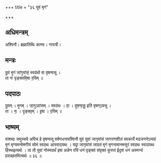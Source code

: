 +++
title = "३६ युवं मृगं"

+++
## अधिमन्त्रम्
अश्विनौ। ब्रह्मातिथिः काण्वः। गायत्री।

## मन्त्रः
यु॒वं मृ॒गं जा॑गृ॒वांसं॒ स्वद॑थो वा वृषण्वसू ।  
ता नः॑ पृङ्क्तमि॒षा र॒यिम् ॥

## पदपाठः
यु॒वम् । मृ॒गम् । जा॒गृ॒ऽवांसम् । स्वद॑थः । वा॒ । वृ॒ष॒ण्व॒सू॒ इति॑ वृषण्ऽवसू ।  
ता । नः॒ । पृ॒ङ्क्त॒म् । इ॒षा । र॒यिम् ॥

## भाष्यम्
वाशब्दः समुच्चये अपिच हे वृषण्वसू वर्षणधनावश्विनौ युवं युवां जागृवांसं जागरणशीलं स्वकार्ये मदजननेऽव्यग्रं मृगं मृग्यमन्वेषणीयं सोमं स्वदथः आस्वादयथः । यद्वा जागृवांसं जाग्रतं मृगं मृगनामानमसुरं स्वदथः स्वादयथः हिंस्थइत्यर्थः । ता तौ युवां नोस्मदर्थं इषा अन्नेन रयिं धनं पृङ्क्तं संपृक्तं कुरुतं ईदृशं धनं अस्मभ्यं प्रयच्छतमित्यर्थः ॥ ३६ ॥
